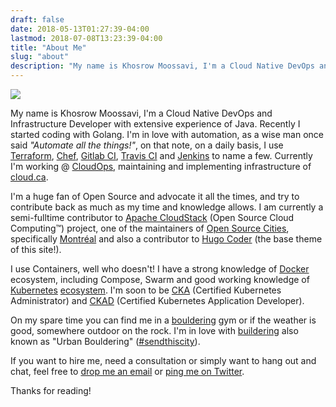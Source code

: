 ```yaml
---
draft: false
date: 2018-05-13T01:27:39-04:00
lastmod: 2018-07-08T13:23:39-04:00
title: "About Me"
slug: "about"
description: "My name is Khosrow Moossavi, I'm a Cloud Native DevOps and Rock Climber."
---
```


<img src="/images/avatar.png" class="about-avatar" />

My name is Khosrow Moossavi, I'm a Cloud Native DevOps and Infrastructure Developer with extensive experience of Java. Recently I started
coding with Golang. I'm in love with automation, as a wise man once said *"Automate all the things!"*, on that note, on a daily basis, I
use [Terraform](https://www.terraform.io/), [Chef](https://www.chef.io/), [Gitlab CI](https://about.gitlab.com/features/gitlab-ci-cd/),
[Travis CI](https://travis-ci.com/) and [Jenkins](https://jenkins.io/) to name a few. Currently I'm working @ [CloudOps](https://www.cloudops.com/),
maintaining and implementing infrastructure of [cloud.ca](https://cloud.ca/).

I'm a huge fan of Open Source and advocate it all the times, and try to contribute back as much as my time and knowledge allows. I am currently
a semi-fulltime contributor to [Apache CloudStack](https://cloudstack.apache.org/) (Open Source Cloud Computing™) project, one of the maintainers
of [Open Source Cities](https://github.com/opensourcecities), specifically [Montréal](https://opensourcecities.github.io/montreal/) and also a
contributor to [Hugo Coder](https://github.com/luizdepra/hugo-coder) (the base theme of this site!).

I use Containers, well who doesn't! I have a strong knowledge of [Docker](https://www.docker.com/) ecosystem, including Compose, Swarm and good working knowledge of [Kubernetes](https://kubernetes.io/)
[ecosystem](https://landscape.cncf.io/). I'm soon to be [CKA](https://www.cncf.io/certification/expert/cka/) (Certified Kubernetes Administrator) and [CKAD](https://www.cncf.io/certification/expert/cka/ckad/)
(Certified Kubernetes Application Developer).

On my spare time you can find me in a [bouldering](https://en.wikipedia.org/wiki/Bouldering) gym or if the weather is good,
somewhere outdoor on the rock. I'm in love with [buildering](https://en.wikipedia.org/wiki/Buildering) also known as "Urban Bouldering"
([#sendthiscity](https://twitter.com/hashtag/sendthiscity?lang=en)).

If you want to hire me, need a consultation or simply want to hang out and chat, feel free to [drop me an email](mailto:me@khosrow.io) or
[ping me on Twitter](https://twitter.com/khos2ow).

Thanks for reading!
